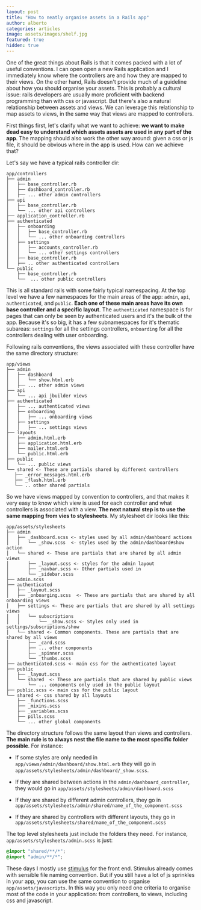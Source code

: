 ```yaml
---
layout: post
title: "How to neatly organise assets in a Rails app"
author: alberto
categories: articles
image: assets/images/shelf.jpg
featured: true
hidden: true
---
```


One of the great things about Rails is that it comes packed with a lot of useful
conventions. I can open open a new Rails application and I immediately know where the
controllers are and how they are mapped to their views. On the other hand, Rails
doesn't provide much of a guideline about how you should organise your assets. This
is probably a cultural issue: rails developers are usually more proficient
with backend programming than with css or javascript. But there's also a natural
relationship between assets and views. We can leverage this relationship to map assets
to views, in the same way that views are mapped to controllers.

First things first, let's clarify what we want to achieve: **we want to make dead easy to understand which assets assets are used in any part of the app**. The mapping should also work the other way around: given a css or js file, it should be obvious where in the app is used.
How can we achieve that?

Let's say we have a typical rails controller dir:

```
app/controllers
├── admin
│   ├── base_controller.rb
│   ├── dashboard_controller.rb
│   ├── ... other admin controllers
├── api
│   ├── base_controller.rb
│   └── ... other api controllers
├── application_controller.rb
├── authenticated
│   ├── onboarding
│   │   ├── base_controller.rb
│   │   └── ... other onboarding controllers
│   ├── settings
│   │   ├── accounts_controller.rb
│   │   └── ... other settings controllers
│   ├── base_controller.rb
│   ├── .. other authenticated controllers
└── public
    ├── base_controller.rb
    └──  ... other public controllers
```

This is all standard rails with some fairly typical namespacing. At the top level we have
a few namespaces for the main areas of the app: `admin`, `api`, `authenticated`,
and `public`. **Each one of these main areas have its own base controller and a
specific layout**. The `authenticated` namespace is for pages that can only be seen
by authenticated users and it's the bulk of the app. Because it's so big, it has a few subnamespaces for it's thematic subareas: `settings` for all the settings controllers, `onboarding` for all the controllers dealing with user onboarding.

Following rails conventions, the views associated with these controller have the
same directory structure:

```
app/views
├── admin
│   ├── dashboard
│   │   └── show.html.erb
│   ├── ... other admin views
├── api
│   └── ... api jbuilder views
├── authenticated
│   ├── ... authenticated views
│   ├── onboarding
│   │   ├── ... onboarding views
│   ├── settings
│   │   ├── ... settings views
├── layouts
│   ├── admin.html.erb
│   ├── application.html.erb
│   ├── mailer.html.erb
│   └── public.html.erb
├── public
│   └── ... public views
└── shared <- These are partials shared by different controllers
   ├── _error_messages.html.erb
   ├── _flash.html.erb
   └── .. other shared partials
```

So we have views mapped by convention to controllers, and that makes it very easy
to know which view is used for each controller and what controllers is associated with a view.
**The next natural step is to use the same mapping from vies to stylesheets**. My stylesheet
dir looks like this:

```
app/assets/stylesheets
├── admin
│   ├── _dashboard.scss <- styles used by all admin/dashboard actions
│   │   └── _show.scss  <- styles used by the admin/dashboard#show action
│   └── shared <- These are partials that are shared by all admin views
│       ├── _layout.scss <- styles for the admin layout
│       ├── _navbar.scss <- Other partials used in
│       └── _sidebar.scss
├── admin.scss
├── authenticated
│   ├── _layout.scss
│   ├── _onboarging.scss  <- These are partials that are shared by all onboarding views
│   ├── settings <- These are partials that are shared by all settings views
│   │   └── subscriptions
│   │       └── _show.scss <- Styles only used in settings/subscriptions/show
│   └── shared <- Common components. These are partials that are shared by all views
│       ├── _card.scss
│       ├── ... other components
│       ├── _spinner.scss
│       └── _thumbs.scss
├── authenticated.scss <- main css for the authenticated layout
├── public
│   ├── _layout.scss
│   └── shared  <- These are partials that are shared by public views
│       └── ... components only used in the public layout
├── public.scss <- main css for the public layout
└── shared <- css shared by all layouts
    ├── _functions.scss
    ├── _mixins.scss
    ├── _variables.scss
    ├── pills.scss
    └── ... other global components
```

The directory structure follows the same layout than views and controllers. **The main
rule is to always nest the file name to the most specific folder possible**. For instance:

- If some styles are only needed in `app/views/admin/dashboard/show.html.erb` they will
  go in `app/assets/stylesheets/admin/dashboard/_show.scss`.

- If they are shared between actions in the `admin/dashboard_controller`, they would go
  in `app/assets/stylesheets/admin/dashboard.scss`

- If they are shared by different admin controllers, they go in
  `app/assets/stylesheets/admin/shared/name_of_the_component.scss`

- If they are shared by controllers with different layouts, they go in
  `app/assets/stylesheets/shared/name_of_the_component.scss`

The top level stylesheets just include the folders they need. For instance,
`app/assets/stylesheets/admin.scss` is just:

```css
@import "shared/**/*";
@import "admin/**/*";
```

These days I mostly use [stimulus](https://stimulusjs.org/) for the front end. Stimulus
already comes with sensible file naming convention. But if you still have a lot of
js sprinkles in your app, you can use the same convention to organise `app/assets/javascripts`.
In this way you only need one criteria to organise most of the code in your application:
from controllers, to views, including css and javascript.
